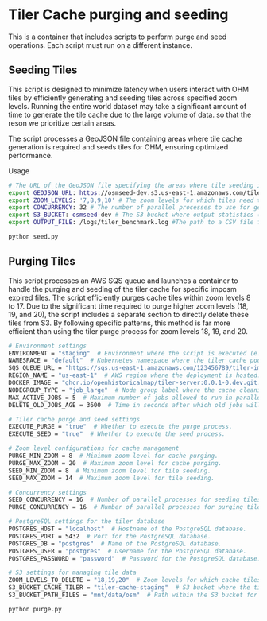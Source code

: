# Tiler Cache purging and seeding

This is a container that includes scripts to perform purge and seed operations. Each script must run on a different instance.

## Seeding Tiles

This script is designed to minimize latency when users interact with OHM tiles by efficiently generating and seeding tiles across specified zoom levels. Running the entire world dataset may take a significant amount of time to generate the tile cache due to the large volume of data. so that the reson we prioritize certain areas. 

The script processes a GeoJSON file containing areas where tile cache generation is required and seeds tiles for OHM, ensuring optimized performance.

Usage

```sh
# The URL of the GeoJSON file specifying the areas where tile seeding is required.
export GEOJSON_URL: https://osmseed-dev.s3.us-east-1.amazonaws.com/tiler/wold-usa-eu.geojson
export ZOOM_LEVELS: '7,8,9,10' # The zoom levels for which tiles need to be seeded.
export CONCURRENCY: 32 # The number of parallel processes to use for generating cache tiles.
export S3_BUCKET: osmseed-dev # The S3 bucket where output statistics (e.g., seeding duration) will be stored.
export OUTPUT_FILE: /logs/tiler_benchmark.log #The path to a CSV file for logging benchmarking results and tracking database performance.

python seed.py
```


## Purging Tiles

This script processes an AWS SQS queue and launches a container to handle the purging and seeding of the tiler cache for specific imposm expired files. The script efficiently purges cache tiles within zoom levels 8 to 17. Due to the significant time required to purge higher zoom levels (18, 19, and 20), the script includes a separate section to directly delete these tiles from S3. By following specific patterns, this method is far more efficient than using the tiler purge process for zoom levels 18, 19, and 20.


```sh
# Environment settings
ENVIRONMENT = "staging"  # Environment where the script is executed (e.g., staging or production).
NAMESPACE = "default"  # Kubernetes namespace where the tiler cache pods will be triggered.
SQS_QUEUE_URL = "https://sqs.us-east-1.amazonaws.com/123456789/tiler-imposm3-expired-files"  # AWS SQS queue URL for processing expired tiles.
REGION_NAME = "us-east-1"  # AWS region where the deployment is hosted.
DOCKER_IMAGE = "ghcr.io/openhistoricalmap/tiler-server:0.0.1-0.dev.git.1780.h62561a8"  # Docker image for the tiler server to handle cache purging and seeding.
NODEGROUP_TYPE = "job_large"  # Node group label where the cache cleaning pods will be executed.
MAX_ACTIVE_JOBS = 5  # Maximum number of jobs allowed to run in parallel.
DELETE_OLD_JOBS_AGE = 3600  # Time in seconds after which old jobs will be deleted.

# Tiler cache purge and seed settings
EXECUTE_PURGE = "true"  # Whether to execute the purge process.
EXECUTE_SEED = "true"  # Whether to execute the seed process.

# Zoom level configurations for cache management
PURGE_MIN_ZOOM = 8  # Minimum zoom level for cache purging.
PURGE_MAX_ZOOM = 20  # Maximum zoom level for cache purging.
SEED_MIN_ZOOM = 8  # Minimum zoom level for tile seeding.
SEED_MAX_ZOOM = 14  # Maximum zoom level for tile seeding.

# Concurrency settings
SEED_CONCURRENCY = 16  # Number of parallel processes for seeding tiles.
PURGE_CONCURRENCY = 16  # Number of parallel processes for purging tiles.

# PostgreSQL settings for the tiler database
POSTGRES_HOST = "localhost"  # Hostname of the PostgreSQL database.
POSTGRES_PORT = 5432  # Port for the PostgreSQL database.
POSTGRES_DB = "postgres"  # Name of the PostgreSQL database.
POSTGRES_USER = "postgres"  # Username for the PostgreSQL database.
POSTGRES_PASSWORD = "password"  # Password for the PostgreSQL database.

# S3 settings for managing tile data
ZOOM_LEVELS_TO_DELETE = "18,19,20"  # Zoom levels for which cache tiles will be deleted directly from S3.
S3_BUCKET_CACHE_TILER = "tiler-cache-staging"  # S3 bucket where the tile cache is stored.
S3_BUCKET_PATH_FILES = "mnt/data/osm"  # Path within the S3 bucket for tiles to be deleted.

python purge.py

```
